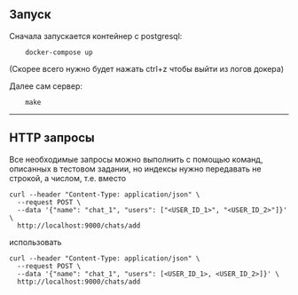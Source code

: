 ## Запуск

Сначала запускается контейнер с postgresql:

```
    docker-compose up
```
(Скорее всего нужно будет нажать ctrl+z чтобы выйти из логов докера)

Далее сам сервер:

```
    make
```

------

## HTTP запросы 

Все необходимые запросы можно выполнить с помощью команд, описанных в тестовом задании, но индексы нужно передавать 
не строкой, а числом, т.е. вместо 
```
curl --header "Content-Type: application/json" \
  --request POST \
  --data '{"name": "chat_1", "users": ["<USER_ID_1>", "<USER_ID_2>"]}' \
  http://localhost:9000/chats/add
```
использовать 
```
curl --header "Content-Type: application/json" \
  --request POST \
  --data '{"name": "chat_1", "users": [<USER_ID_1>, <USER_ID_2>]}' \
  http://localhost:9000/chats/add
```

